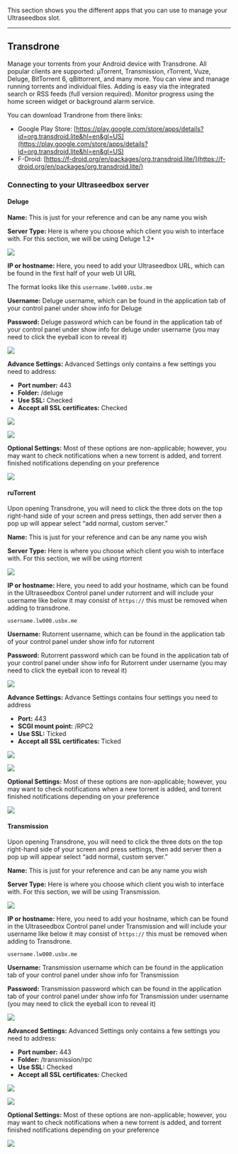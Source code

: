 This section shows you the different apps that you can use to manage your Ultraseedbox slot.

***

## Transdrone

Manage your torrents from your Android device with Transdrone. All popular clients are supported: µTorrent, Transmission, rTorrent, Vuze, Deluge, BitTorrent 6, qBittorrent, and many more. You can view and manage running torrents and individual files. Adding is easy via the integrated search or RSS feeds (full version required). Monitor progress using the home screen widget or background alarm service.

You can download Trandrone from there links:

* Google Play Store: [https://play.google.com/store/apps/details?id=org.transdroid.lite&hl=en&gl=US](https://play.google.com/store/apps/details?id=org.transdroid.lite&hl=en&gl=US)
* F-Droid: [https://f-droid.org/en/packages/org.transdroid.lite/](https://f-droid.org/en/packages/org.transdroid.lite/)

### Connecting to your Ultraseedbox server
#### Deluge

**Name:** This is just for your reference and can be any name you wish

**Server Type:** Here is where you choose which client you wish to interface with. For this section, we will be using Deluge 1.2+

![](https://i.imgur.com/Jmi8rnA.jpg)

**IP or hostname:** Here, you need to add your Ultraseedbox URL, which can be found in the first half of your web UI URL  

The format looks like this `username.lw000.usbx.me`

**Username:** Deluge username, which can be found in the application tab of your control panel under show info for Deluge 

**Password:** Deluge password which can be found in the application tab of your control panel under show info for deluge under username (you may need to click the eyeball icon to reveal it)

![](https://i.imgur.com/wdfZTOu.jpg)

**Advance Settings:** Advanced Settings only contains a few settings  you need to address:

* **Port number:** 443
* **Folder:** /deluge
* **Use SSL:** Checked
* **Accept all SSL certificates:** Checked

![](https://i.imgur.com/yCSQW85.jpg)

![](https://i.imgur.com/UUmIRgU.jpg)

**Optional Settings:** Most of these options are non-applicable; however, you may want to check notifications when a new torrent is added, and torrent finished notifications depending on your preference 

![](https://i.imgur.com/pdeoC2H.jpg)

#### ruTorrent

Upon opening Transdrone, you will need to click the three dots on the top right-hand side of your screen and press settings, then add server then a pop up will appear select “add normal, custom server.”

**Name:** This is just for your reference and can be any name you wish

**Server Type:** Here is where you choose which client you wish to interface with. For this section, we will be using rtorrent

![](https://i.imgur.com/Jmi8rnA.jpg)

**IP or hostname:** Here, you need to add your hostname, which can be found in the Ultraseedbox Control panel under rutorrent and will include your username like below it may consist of `https://` this must be removed when adding to transdrone.

`username.lw000.usbx.me`

**Username:** Rutorrent username, which can be found in the application tab of your control panel under show info for rutorrent

**Password:** Rutorrent password which can be found in the application tab of your control panel under show info for Rutorrent under username (you may need to click the eyeball icon to reveal it)

![](https://i.imgur.com/MTFJjBn.jpg)

**Advance Settings:** Advance Settings contains four settings you need to address 

* **Port:** 443
* **SCGI mount point:** /RPC2
* **Use SSL:** Ticked
* **Accept all SSL certificates:** Ticked

![](https://i.imgur.com/FLI02e4.jpg)

![](https://i.imgur.com/wzNjURl.jpg)

**Optional Settings:** Most of these options are non-applicable; however, you may want to check notifications when a new torrent is added, and torrent finished notifications depending on your preference 

![](https://i.imgur.com/pdeoC2H.jpg)

#### Transmission

Upon opening Transdrone, you will need to click the three dots on the top right-hand side of your screen and press settings, then add server then a pop up will appear select “add normal, custom server.”

**Name:** This is just for your reference and can be any name you wish

**Server Type:** Here is where you choose which client you wish to interface with. For this section, we will be using Transmission.

![](https://i.imgur.com/Jmi8rnA.jpg)

**IP or hostname:** Here, you need to add your hostname, which can be found in the Ultraseedbox Control panel under Transmission and will include your username like below it may consist of `https://` this must be removed when adding to Transdrone.

`username.lw000.usbx.me`

**Username:** Transmission username which can be found in the application tab of your control panel under show info for Transmission 

**Password:** Transmission password which can be found in the application tab of your control panel under show info for Transmission under username (you may need to click the eyeball icon to reveal it)

![](https://i.imgur.com/7hgdYWE.jpg)

**Advanced Settings:** Advanced Settings only contains a few settings you need to address:

* **Port number:** 443
* **Folder:** /transmission/rpc
* **Use SSL:** Checked
* **Accept all SSL certificates:** Checked

![](https://i.imgur.com/PyaHW3K.jpg)

![](https://i.imgur.com/yBqamRb.jpg)

**Optional Settings:** Most of these options are non-applicable; however, you may want to check notifications when a new torrent is added, and torrent finished notifications depending on your preference 

![](https://i.imgur.com/pdeoC2H.jpg)